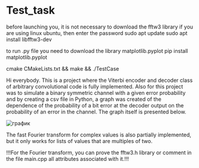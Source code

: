# Test_task

before launching you, it is not necessary to download the fftw3 library
if you are using linux ubuntu, then enter the password
sudo apt update
sudo apt install libfftw3-dev

to run .py file you need to download the library
matplotlib.pyplot
pip install matplotlib.pyplot

cmake CMakeLists.txt && make && ./TestCase

Hi everybody. This is a project where the Viterbi encoder and decoder class of arbitrary convolutional code is fully implemented. Also for this project was to simulate a binary symmetric channel with a given error probability and by creating a csv file in Python, a graph was created of the dependence of the probability of a bit error at the decoder output
on the probability of an error in the channel. The graph itself is presented below.


![график](https://github.com/KevGen6908/Test_task/assets/116305013/87463ba7-892c-4062-a149-a77f6fbb688b)


The fast Fourier transform for complex values is also partially implemented, but it only works for lists of values that are multiples of two.

!!!For the Fourier transform, you can prove the fftw3.h library or comment in the file main.cpp all attributes associated with it.!!!

